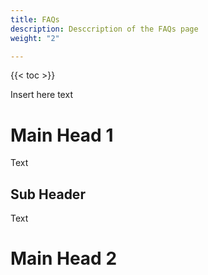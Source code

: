 ```yaml
---
title: FAQs
description: Desccription of the FAQs page
weight: "2"

---
```


{{< toc >}}

Insert here text    

# Main Head 1

Text

## Sub Header

Text

# Main Head 2